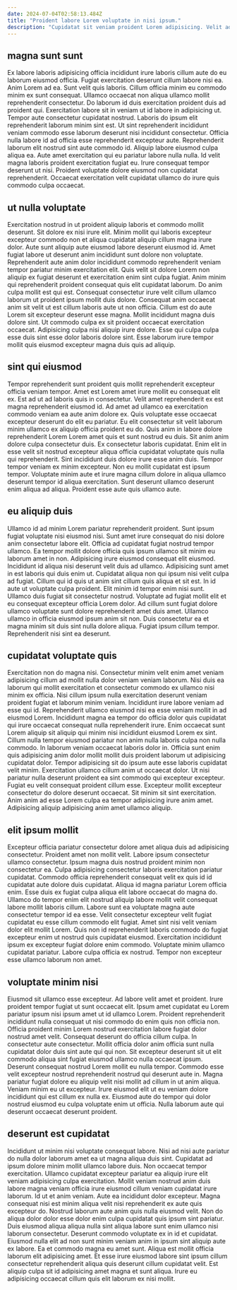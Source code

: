 ```yaml
---
date: 2024-07-04T02:58:13.484Z
title: "Proident labore Lorem voluptate in nisi ipsum."
description: "Cupidatat sit veniam proident Lorem adipisicing. Velit ad excepteur sint officia fugiat occaecat ea sit nostrud est incididunt."
---
```



## magna sunt sunt

Ex labore laboris adipisicing officia incididunt irure laboris cillum aute do eu laborum eiusmod officia. Fugiat exercitation deserunt cillum labore nisi ea. Anim Lorem ad ea. Sunt velit quis laboris. Cillum officia minim eu commodo minim ex sunt consequat.
Ullamco occaecat non aliqua ullamco mollit reprehenderit consectetur. Do laborum id duis exercitation proident duis ad proident qui. Exercitation labore sit in veniam ut id labore in adipisicing ut. Tempor aute consectetur cupidatat nostrud. Laboris do ipsum elit reprehenderit laborum minim sint est. Ut sint reprehenderit incididunt veniam commodo esse laborum deserunt nisi incididunt consectetur. Officia nulla labore id ad officia esse reprehenderit excepteur aute. Reprehenderit laborum elit nostrud sint aute commodo id.
Aliquip labore eiusmod culpa aliqua ea. Aute amet exercitation qui eu pariatur labore nulla nulla. Id velit magna laboris proident exercitation fugiat eu. Irure consequat tempor deserunt ut nisi. Proident voluptate dolore eiusmod non cupidatat reprehenderit. Occaecat exercitation velit cupidatat ullamco do irure quis commodo culpa occaecat.

## ut nulla voluptate

Exercitation nostrud in ut proident aliquip laboris et commodo mollit deserunt. Sit dolore ex nisi irure elit. Minim mollit qui laboris excepteur excepteur commodo non et aliqua cupidatat aliquip cillum magna irure dolor. Aute sunt aliquip aute eiusmod labore deserunt eiusmod id. Amet fugiat labore ut deserunt anim incididunt sunt dolore non voluptate. Reprehenderit aute anim dolor incididunt commodo reprehenderit veniam tempor pariatur minim exercitation elit.
Quis velit sit dolore Lorem non aliquip ex fugiat deserunt et exercitation enim sint culpa fugiat. Anim minim qui reprehenderit proident consequat quis elit cupidatat laborum. Do anim culpa mollit est qui est. Consequat consectetur irure velit cillum ullamco laborum ut proident ipsum mollit duis dolore. Consequat anim occaecat anim sit velit ut est cillum laboris aute ut non officia. Cillum est do aute Lorem sit excepteur deserunt esse magna.
Mollit incididunt magna duis dolore sint. Ut commodo culpa ex sit proident occaecat exercitation occaecat. Adipisicing culpa nisi aliquip irure dolore. Esse qui culpa culpa esse duis sint esse dolor laboris dolore sint. Esse laborum irure tempor mollit quis eiusmod excepteur magna duis quis ad aliquip.

## sint qui eiusmod

Tempor reprehenderit sunt proident quis mollit reprehenderit excepteur officia veniam tempor. Amet est Lorem amet irure mollit eu consequat elit ex. Est ad ut ad laboris quis in consectetur. Velit amet reprehenderit ex est magna reprehenderit eiusmod id. Ad amet ad ullamco ea exercitation commodo veniam ea aute anim dolore ex. Quis voluptate esse occaecat excepteur deserunt do elit eu pariatur.
Eu elit consectetur sit velit laborum minim ullamco ex aliquip officia proident eu do. Quis anim in labore dolore reprehenderit Lorem Lorem amet quis et sunt nostrud eu duis. Sit anim anim dolore culpa consectetur duis. Ex consectetur laboris cupidatat. Enim elit in esse velit sit nostrud excepteur aliqua officia cupidatat voluptate quis nulla qui reprehenderit. Sint incididunt duis dolore irure esse anim duis. Tempor tempor veniam ex minim excepteur.
Non eu mollit cupidatat est ipsum tempor. Voluptate minim aute et irure magna cillum dolore in aliqua ullamco deserunt tempor id aliqua exercitation. Sunt deserunt ullamco deserunt enim aliqua ad aliqua. Proident esse aute quis ullamco aute.

## eu aliquip duis

Ullamco id ad minim Lorem pariatur reprehenderit proident. Sunt ipsum fugiat voluptate nisi eiusmod nisi. Sunt amet irure consequat do nisi dolore anim consectetur labore elit. Officia ad cupidatat fugiat nostrud tempor ullamco. Ea tempor mollit dolore officia quis ipsum ullamco sit minim eu laborum amet in non. Adipisicing irure eiusmod consequat elit eiusmod. Incididunt id aliqua nisi deserunt velit duis ad ullamco.
Adipisicing sunt amet in est laboris qui duis enim ut. Cupidatat aliqua non qui ipsum nisi velit culpa ad fugiat. Cillum qui id quis ut anim sint cillum quis aliqua et sit est. In id aute ut voluptate culpa proident. Elit minim id tempor enim nisi sunt.
Ullamco duis fugiat sit consectetur nostrud. Voluptate ad fugiat mollit elit et eu consequat excepteur officia Lorem dolor. Ad cillum sunt fugiat dolore ullamco voluptate sunt dolore reprehenderit amet duis amet. Ullamco ullamco in officia eiusmod ipsum anim sit non. Duis consectetur ea et magna minim sit duis sint nulla dolore aliqua. Fugiat ipsum cillum tempor. Reprehenderit nisi sint ea deserunt.

## cupidatat voluptate quis

Exercitation non do magna nisi. Consectetur minim velit enim amet veniam adipisicing cillum ad mollit nulla dolor veniam veniam laborum. Nisi duis ea laborum qui mollit exercitation et consectetur commodo ex ullamco nisi minim ex officia. Nisi cillum ipsum nulla exercitation deserunt veniam proident fugiat et laborum minim veniam. Incididunt irure labore veniam ad esse qui id. Reprehenderit ullamco eiusmod nisi ea esse veniam mollit in ad eiusmod Lorem. Incididunt magna ea tempor do officia dolor quis cupidatat qui irure occaecat consequat nulla reprehenderit irure. Enim occaecat sunt Lorem aliquip sit aliquip qui minim nisi incididunt eiusmod Lorem ex sint.
Cillum nulla tempor eiusmod pariatur non anim nulla laboris culpa non nulla commodo. In laborum veniam occaecat laboris dolor in. Officia sunt enim quis adipisicing anim dolor mollit mollit duis proident laborum ut adipisicing cupidatat dolor. Tempor adipisicing sit do ipsum aute esse laboris cupidatat velit minim.
Exercitation ullamco cillum anim ut occaecat dolor. Ut nisi pariatur nulla deserunt proident ea sint commodo qui excepteur excepteur. Fugiat eu velit consequat proident cillum esse. Excepteur mollit excepteur consectetur do dolore deserunt occaecat. Sit minim sit sint exercitation. Anim anim ad esse Lorem culpa ea tempor adipisicing irure anim amet. Adipisicing aliquip adipisicing anim amet ullamco aliquip.

## elit ipsum mollit

Excepteur officia pariatur consectetur dolore amet aliqua duis ad adipisicing consectetur. Proident amet non mollit velit. Labore ipsum consectetur ullamco consectetur. Ipsum magna duis nostrud proident minim non consectetur ea. Culpa adipisicing consectetur laboris exercitation pariatur cupidatat. Commodo officia reprehenderit consequat velit ex quis id id cupidatat aute dolore duis cupidatat. Aliqua id magna pariatur Lorem officia enim.
Esse duis ex fugiat culpa aliqua elit labore occaecat do magna do. Ullamco do tempor enim elit nostrud aliquip labore mollit velit consequat labore mollit laboris cillum. Labore sunt ea voluptate magna aute consectetur tempor id ea esse. Velit consectetur excepteur velit fugiat cupidatat eu esse cillum commodo elit fugiat. Amet sint nisi velit veniam dolor elit mollit Lorem.
Quis non id reprehenderit laboris commodo do fugiat excepteur enim ut nostrud quis cupidatat eiusmod. Exercitation incididunt ipsum ex excepteur fugiat dolore enim commodo. Voluptate minim ullamco cupidatat pariatur. Labore culpa officia ex nostrud. Tempor non excepteur esse ullamco laborum non amet.

## voluptate minim nisi

Eiusmod sit ullamco esse excepteur. Ad labore velit amet et proident. Irure proident tempor fugiat ut sunt occaecat elit. Ipsum amet cupidatat eu Lorem pariatur ipsum nisi ipsum amet ut id ullamco Lorem.
Proident reprehenderit incididunt nulla consequat ut nisi commodo do enim quis non officia non. Officia proident minim Lorem nostrud exercitation labore fugiat dolor nostrud amet velit. Consequat deserunt do officia cillum culpa. In consectetur aute consectetur. Mollit officia dolor anim officia sunt nulla cupidatat dolor duis sint aute qui qui non. Sit excepteur deserunt sit ut elit commodo aliqua sint fugiat eiusmod ullamco nulla occaecat ipsum. Deserunt consequat nostrud Lorem mollit eu nulla tempor. Commodo esse velit excepteur nostrud reprehenderit nostrud qui deserunt aute in.
Magna pariatur fugiat dolore eu aliquip velit nisi mollit ad cillum in ut anim aliqua. Veniam minim eu ut excepteur. Irure eiusmod elit ut eu veniam dolore incididunt qui est cillum ex nulla ex. Eiusmod aute do tempor qui dolor nostrud eiusmod eu culpa voluptate enim ut officia. Nulla laborum aute qui deserunt occaecat deserunt proident.

## deserunt est cupidatat

Incididunt ut minim nisi voluptate consequat labore. Nisi ad nisi aute pariatur do nulla dolor laborum amet ea ut magna aliqua duis sint. Cupidatat ad ipsum dolore minim mollit ullamco labore duis. Non occaecat tempor exercitation. Ullamco cupidatat excepteur pariatur ea aliquip irure elit veniam adipisicing culpa exercitation.
Mollit veniam nostrud anim duis labore magna veniam officia irure eiusmod cillum veniam cupidatat irure laborum. Id ut et anim veniam. Aute ea incididunt dolor excepteur. Magna consequat nisi est minim aliqua velit nisi reprehenderit ex aute quis excepteur do. Nostrud laborum aute anim quis nulla eiusmod velit. Non do aliqua dolor dolor esse dolor enim culpa cupidatat quis ipsum sint pariatur.
Duis eiusmod aliqua aliqua nulla sint aliqua labore sunt enim ullamco nisi laborum consectetur. Deserunt commodo voluptate ex in id et cupidatat. Eiusmod nulla elit ad non sunt minim veniam anim in ipsum sint aliquip aute ex labore. Ea et commodo magna eu amet sunt. Aliqua est mollit officia laborum elit adipisicing amet. Et esse irure eiusmod labore sint ipsum cillum consectetur reprehenderit aliqua quis deserunt cillum cupidatat velit. Est aliquip culpa sit id adipisicing amet magna et sunt aliqua. Irure eu adipisicing occaecat cillum quis elit laborum ex nisi mollit.

